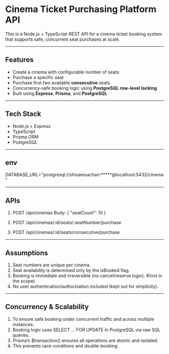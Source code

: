 # Cinema Ticket Purchasing Platform API

This is a Node.js + TypeScript REST API for a cinema ticket booking system that supports safe, concurrent seat purchases at scale.

---

## Features

- Create a cinema with configurable number of seats
- Purchase a specific seat
- Purchase first two available **consecutive** seats
- Concurrency-safe booking logic using **PostgreSQL row-level locking**
- Built using **Express**, **Prisma**, and **PostgreSQL**

---

## Tech Stack

- Node.js + Express
- TypeScript
- Prisma ORM
- PostgreSQL

---

## env

DATABASE_URL="postgresql://shivamsachan:*****@localhost:5432/cinema"

---

## APIs

1. POST /api/cinemas
Body: {
  "seatCount": 10
}

2. POST /api/cinemas/:id/seats/:seatNumber/purchase

3. POST /api/cinemas/:id/seats/consecutive/purchase

---

## Assumptions
1. Seat numbers are unique per cinema.
2. Seat availability is determined only by the isBooked flag.
3. Booking is immediate and irreversible (no cancel/reserve logic). #(not in the scope)
4. No user authentication/authorization included (kept out for simplicity).

---
## Concurrency & Scalability
1. To ensure safe booking under concurrent traffic and across multiple instances:
2. Booking logic uses SELECT ... FOR UPDATE in PostgreSQL via raw SQL queries.
3. Prisma’s $transaction() ensures all operations are atomic and isolated.
4. This prevents race conditions and double-booking.

